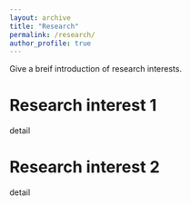 ```yaml
---
layout: archive
title: "Research"
permalink: /research/
author_profile: true
---
```

Give a breif introduction of research interests.

Research interest 1
====================

detail

Research interest 2
====================

detail
